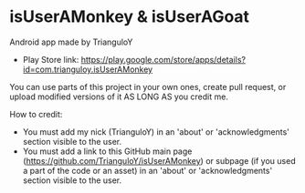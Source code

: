 # isUserAMonkey & isUserAGoat

Android app made by TrianguloY

- Play Store link: https://play.google.com/store/apps/details?id=com.trianguloy.isUserAMonkey

You can use parts of this project in your own ones, create pull request, or upload modified versions of it AS LONG AS you credit me.

How to credit:
- You must add my nick (TrianguloY) in an 'about' or 'acknowledgments' section visible to the user.
- You must add a link to this GitHub main page (https://github.com/TrianguloY/isUserAMonkey) or subpage (if you used a part of the code or an asset) in an 'about' or 'acknowledgments' section visible to the user.
